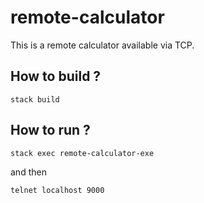 # remote-calculator

This is a remote calculator available via TCP.

## How to build ?
    stack build

## How to run ?
    stack exec remote-calculator-exe

and then

    telnet localhost 9000
    


